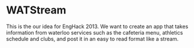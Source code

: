 # WATStream
This is the our idea for EngHack 2013. We want to create an app that takes information from waterloo services such as the cafeteria menu, athletics schedule and clubs, and post it in an easy to read format like a stream.
